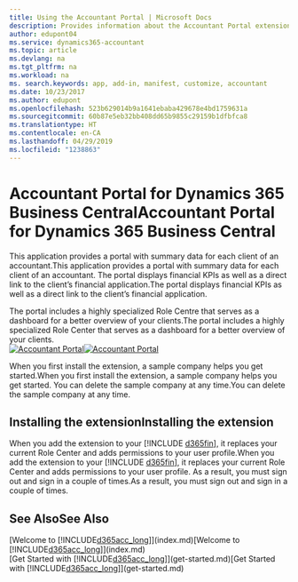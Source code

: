 ```yaml
---
title: Using the Accountant Portal | Microsoft Docs
description: Provides information about the Accountant Portal extension.
author: edupont04
ms.service: dynamics365-accountant
ms.topic: article
ms.devlang: na
ms.tgt_pltfrm: na
ms.workload: na
ms. search.keywords: app, add-in, manifest, customize, accountant
ms.date: 10/23/2017
ms.author: edupont
ms.openlocfilehash: 523b629014b9a1641ebaba429678e4bd1759631a
ms.sourcegitcommit: 60b87e5eb32bb408dd65b9855c29159b1dfbfca8
ms.translationtype: HT
ms.contentlocale: en-CA
ms.lasthandoff: 04/29/2019
ms.locfileid: "1238863"
---
```

# <a name="accountant-portal-for-dynamics-365-business-central"></a><span data-ttu-id="a7428-103">Accountant Portal for Dynamics 365 Business Central</span><span class="sxs-lookup"><span data-stu-id="a7428-103">Accountant Portal for Dynamics 365 Business Central</span></span>
<span data-ttu-id="a7428-104">This application provides a portal with summary data for each client of an accountant.</span><span class="sxs-lookup"><span data-stu-id="a7428-104">This application provides a portal with summary data for each client of an accountant.</span></span> <span data-ttu-id="a7428-105">The portal displays financial KPIs as well as a direct link to the client’s financial application.</span><span class="sxs-lookup"><span data-stu-id="a7428-105">The portal displays financial KPIs as well as a direct link to the client’s financial application.</span></span>  

<span data-ttu-id="a7428-106">The portal includes a highly specialized Role Centre that serves as a dashboard for a better overview of your clients.</span><span class="sxs-lookup"><span data-stu-id="a7428-106">The portal includes a highly specialized Role Center that serves as a dashboard for a better overview of your clients.</span></span>  
<span data-ttu-id="a7428-107">[![Accountant Portal](./media/accountant-get-started/accountant-dashboard.png)](https://go.microsoft.com/fwlink/?linkid=851257)</span><span class="sxs-lookup"><span data-stu-id="a7428-107">[![Accountant Portal](./media/accountant-get-started/accountant-dashboard.png)](https://go.microsoft.com/fwlink/?linkid=851257)</span></span>

<span data-ttu-id="a7428-108">When you first install the extension, a sample company helps you get started.</span><span class="sxs-lookup"><span data-stu-id="a7428-108">When you first install the extension, a sample company helps you get started.</span></span> <span data-ttu-id="a7428-109">You can delete the sample company at any time.</span><span class="sxs-lookup"><span data-stu-id="a7428-109">You can delete the sample company at any time.</span></span>  

## <a name="installing-the-extension"></a><span data-ttu-id="a7428-110">Installing the extension</span><span class="sxs-lookup"><span data-stu-id="a7428-110">Installing the extension</span></span>
<span data-ttu-id="a7428-111">When you add the extension to your [!INCLUDE [d365fin](includes/d365fin_md.md)], it replaces your current Role Center and adds permissions to your user profile.</span><span class="sxs-lookup"><span data-stu-id="a7428-111">When you add the extension to your [!INCLUDE [d365fin](includes/d365fin_md.md)], it replaces your current Role Center and adds permissions to your user profile.</span></span> <span data-ttu-id="a7428-112">As a result, you must sign out and sign in a couple of times.</span><span class="sxs-lookup"><span data-stu-id="a7428-112">As a result, you must sign out and sign in a couple of times.</span></span>  

## <a name="see-also"></a><span data-ttu-id="a7428-113">See Also</span><span class="sxs-lookup"><span data-stu-id="a7428-113">See Also</span></span>
<span data-ttu-id="a7428-114">[Welcome to [!INCLUDE[d365acc_long](includes/d365acc_long_md.md)]](index.md)</span><span class="sxs-lookup"><span data-stu-id="a7428-114">[Welcome to [!INCLUDE[d365acc_long](includes/d365acc_long_md.md)]](index.md)</span></span>  
<span data-ttu-id="a7428-115">[Get Started with [!INCLUDE[d365acc_long](includes/d365acc_long_md.md)]](get-started.md)</span><span class="sxs-lookup"><span data-stu-id="a7428-115">[Get Started with [!INCLUDE[d365acc_long](includes/d365acc_long_md.md)]](get-started.md)</span></span>  
